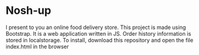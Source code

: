 # Nosh-up
I present to you an online food delivery store.
This project is made using Bootstrap. It is a web application written in JS. Order history information is stored in localstorage.
To install, download this repository and open the file index.html in the browser 
